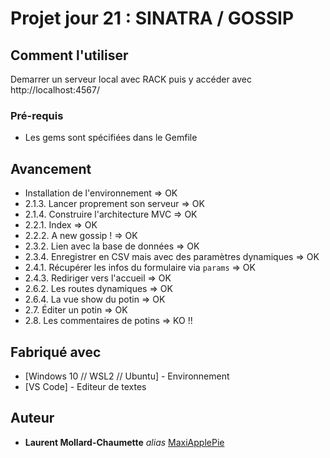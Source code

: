 # Projet jour 21 : SINATRA / GOSSIP


## Comment l'utiliser

Demarrer un serveur local avec RACK puis y accéder avec http://localhost:4567/


### Pré-requis

- Les gems sont spécifiées dans le Gemfile


## Avancement

- Installation de l'environnement => OK
- 2.1.3. Lancer proprement son serveur => OK
- 2.1.4. Construire l'architecture MVC => OK
- 2.2.1. Index => OK
- 2.2.2. A new gossip ! => OK
- 2.3.2. Lien avec la base de données => OK
- 2.3.4. Enregistrer en CSV mais avec des paramètres dynamiques => OK
- 2.4.1. Récupérer les infos du formulaire via <code>params</code> => OK
- 2.4.3. Rediriger vers l'accueil => OK
- 2.6.2. Les routes dynamiques => OK
- 2.6.4. La vue show du potin => OK
- 2.7. Éditer un potin => OK
- 2.8. Les commentaires de potins => KO !!



## Fabriqué avec

* [Windows 10 // WSL2 // Ubuntu] - Environnement
* [VS Code] - Editeur de textes



## Auteur

* **Laurent Mollard-Chaumette** _alias_ [MaxiApplePie](https://github.com/MaxiApplePie)